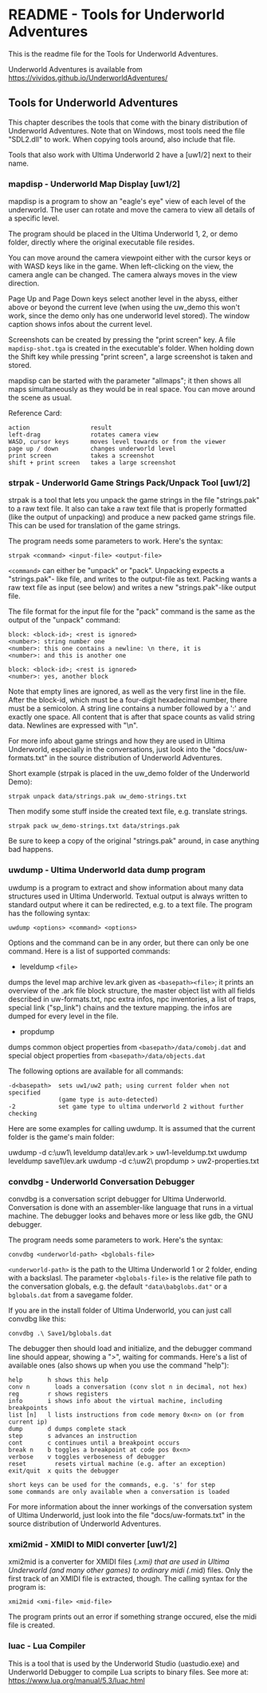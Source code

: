 # README - Tools for Underworld Adventures #

This is the readme file for the Tools for Underworld Adventures.

Underworld Adventures is available from
   https://vividos.github.io/UnderworldAdventures/

## Tools for Underworld Adventures

This chapter describes the tools that come with the binary distribution of
Underworld Adventures. Note that on Windows, most tools need the file
"SDL2.dll" to work. When copying tools around, also include that file.

Tools that also work with Ultima Underworld 2 have a [uw1/2] next to their
name.

### mapdisp - Underworld Map Display [uw1/2]

mapdisp is a program to show an "eagle's eye" view of each level of the
underworld. The user can rotate and move the camera to view all details of a
specific level.

The program should be placed in the Ultima Underworld 1, 2, or demo folder,
directly where the original executable file resides.

You can move around the camera viewpoint either with the cursor keys or with
WASD keys like in the game. When left-clicking on the view, the camera angle
can be changed. The camera always moves in the view direction.

Page Up and Page Down keys select another level in the abyss, either above
or beyond the current leve (when using the uw_demo this won't work, since the
demo only has one underworld level stored). The window caption shows infos about
the current level.

Screenshots can be created by pressing the "print screen" key. A file
`mapdisp-shot.tga` is created in the executable's folder. When holding down
the Shift key while pressing "print screen", a large screenshot is taken and
stored.

mapdisp can be started with the parameter "allmaps"; it then shows all maps
simultaneously as they would be in real space. You can move around the scene
as usual.

Reference Card:

    action                 result
    left-drag              rotates camera view
    WASD, cursor keys      moves level towards or from the viewer
    page up / down         changes underworld level
    print screen           takes a screenshot
    shift + print screen   takes a large screenshot


### strpak - Underworld Game Strings Pack/Unpack Tool [uw1/2]

strpak is a tool that lets you unpack the game strings in the file
"strings.pak" to a raw text file. It also can take a raw text file that is
properly formatted (like the output of unpacking) and produce a new packed
game strings file. This can be used for translation of the game strings.

The program needs some parameters to work. Here's the syntax:

    strpak <command> <input-file> <output-file>

`<command>` can either be "unpack" or "pack". Unpacking expects a "strings.pak"-
like file, and writes to the output-file as text. Packing wants a raw text
file as input (see below) and writes a new "strings.pak"-like output file.

The file format for the input file for the "pack" command is the same as the
output of the "unpack" command:

    block: <block-id>; <rest is ignored>
    <number>: string number one
    <number>: this one contains a newline: \n there, it is
    <number>: and this is another one

    block: <block-id>; <rest is ignored>
    <number>: yes, another block

Note that empty lines are ignored, as well as the very first line in the file.
After the block-id, which must be a four-digit hexadecimal number, there must
be a semicolon. A string line contains a number followed by a ':' and exactly
one space. All content that is after that space counts as valid string data.
Newlines are expressed with "\n".

For more info about game strings and how they are used in Ultima Underworld,
especially in the conversations, just look into the "docs/uw-formats.txt" in
the source distribution of Underworld Adventures.

Short example (strpak is placed in the uw_demo folder of the Underworld Demo):

    strpak unpack data/strings.pak uw_demo-strings.txt

Then modify some stuff inside the created text file, e.g. translate strings.

    strpak pack uw_demo-strings.txt data/strings.pak

Be sure to keep a copy of the original "strings.pak" around, in case anything
bad happens.


### uwdump - Ultima Underworld data dump program

uwdump is a program to extract and show information about many data structures
used in Ultima Underworld. Textual output is always written to standard output
where it can be redirected, e.g. to a text file. The program has the following
syntax:

    uwdump <options> <command> <options>

Options and the command can be in any order, but there can only be one
command. Here is a list of supported commands:

- leveldump `<file>`

dumps the level map archive lev.ark given as `<basepath><file>`; it prints
an overview of the .ark file block structure, the master object list
with all fields described in uw-formats.txt, npc extra infos, npc
inventories, a list of traps, special link ("sp_link") chains and the
texture mapping. the infos are dumped for every level in the file.

- propdump

dumps common object properties from `<basepath>/data/comobj.dat` and
special object properties from `<basepath>/data/objects.dat`

The following options are available for all commands:

    -d<basepath>  sets uw1/uw2 path; using current folder when not specified
                  (game type is auto-detected)
    -2            set game type to ultima underworld 2 without further checking

Here are some examples for calling uwdump. It is assumed that the current
folder is the game's main folder:

   uwdump -d c:\uw1\ leveldump data\lev.ark > uw1-leveldump.txt
   uwdump leveldump save1\lev.ark
   uwdump -d c:\uw2\ propdump > uw2-properties.txt


### convdbg - Underworld Conversation Debugger

convdbg is a conversation script debugger for Ultima Underworld. Conversation
is done with an assembler-like language that runs in a virtual machine. The
debugger looks and behaves more or less like gdb, the GNU debugger.

The program needs some parameters to work. Here's the syntax:

    convdbg <underworld-path> <bglobals-file>

`<underworld-path>` is the path to the Ultima Underworld 1 or 2 folder, ending
with a backslasl. The parameter `<bglobals-file>` is the relative file path
to the conversation globals, e.g. the default `"data\babglobs.dat"` or a
`bglobals.dat` from a savegame folder.

If you are in the install folder of Ultima Underworld, you can just call
convdbg like this:

    convdbg .\ Save1/bglobals.dat

The debugger then should load and initialize, and the debugger command line
should appear, showing a ">", waiting for commands. Here's a list of available
ones (also shows up when you use the command "help"):

    help       h shows this help
    conv n       loads a conversation (conv slot n in decimal, not hex)
    reg        r shows registers
    info       i shows info about the virtual machine, including breakpoints
    list [n]   l lists instructions from code memory 0x<n> on (or from current ip)
    dump       d dumps complete stack
    step       s advances an instruction
    cont       c continues until a breakpoint occurs
    break n    b toggles a breakpoint at code pos 0x<n>
    verbose    v toggles verboseness of debugger
    reset        resets virtual machine (e.g. after an exception)
    exit/quit  x quits the debugger

    short keys can be used for the commands, e.g. 's' for step
    some commands are only available when a conversation is loaded

For more information about the inner workings of the conversation system of
Ultima Underworld, just look into the file "docs/uw-formats.txt" in the source
distribution of Underworld Adventures.

### xmi2mid - XMIDI to MIDI converter [uw1/2]

xmi2mid is a converter for XMIDI files (*.xmi) that are used in Ultima
Underworld (and many other games) to ordinary midi (*.mid) files. Only the
first track of an XMIDI file is extracted, though. The calling syntax for the
program is:

    xmi2mid <xmi-file> <mid-file>

The program prints out an error if something strange occured, else the midi
file is created.

### luac - Lua Compiler

This is a tool that is used by the Underworld Studio (uastudio.exe) and
Underworld Debugger to compile Lua scripts to binary files. See more at:
https://www.lua.org/manual/5.3/luac.html
